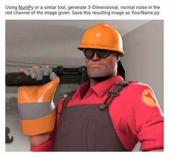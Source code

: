 Using [NumPy](https://numpy.org/) or a simlar tool, generate 3-Dimensional, normal noise in the red channel of the image given. Save this resulting image as YourName.py

![Tf2 Red Engineer](tf2-engineer.jpg)
